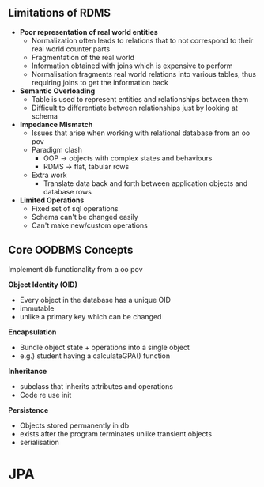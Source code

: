 ## Limitations of RDMS
- **Poor representation of real world entities**
	- Normalization often leads to relations that to not correspond to their real world counter parts
	- Fragmentation of the real world
	- Information obtained with joins which is expensive to perform
	- Normalisation fragments real world relations into various tables, thus requiring joins to get the information back
- **Semantic Overloading**
	- Table is used to represent entities and relationships between them
	- Difficult to differentiate between relationships just by looking at schema
- **Impedance Mismatch**
	- Issues that arise when working with relational database from an oo pov
	- Paradigm clash
		- OOP -> objects with complex states and behaviours
		- RDMS -> flat, tabular rows
	- Extra work
		- Translate data back and forth between application objects and database rows
- **Limited Operations**
	- Fixed set of sql operations
	- Schema can't be changed easily
	- Can't make new/custom operations


## Core OODBMS Concepts
Implement db functionality from a oo pov

**Object Identity (OID)**
- Every object in the database has a unique OID
- immutable
- unlike a primary key which can be changed

**Encapsulation**
- Bundle object state + operations into a single object
- e.g.) student having a calculateGPA() function 

**Inheritance**
- subclass that inherits attributes and operations  
- Code re use init 

**Persistence**
- Objects stored permanently in db
- exists after the program terminates unlike transient objects
- serialisation

# JPA

